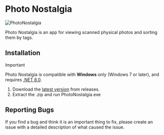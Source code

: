 # Photo Nostalgia
![PhotoNostalgia](https://github.com/user-attachments/assets/f3328ac8-59fa-40c2-8fc4-ae0da844546a)

Photo Nostalgia is an app for viewing scanned physical photos and sorting them by tags.

## Installation
> [!IMPORTANT]
> Photo Nostalgia is compatible with **Windows** only (Windows 7 or later), and requires [.NET 8.0](https://dotnet.microsoft.com/en-us/download/dotnet/8.0).

1. Download the [latest version](https://github.com/AidenFliss/PhotoNostalgia/releases/latest) from releases.
2. Extract the .zip and run PhotoNostalgia.exe

## Reporting Bugs

If you find a bug and think it is an important thing to fix, please create an issue with a detailed description of what caused the issue.
